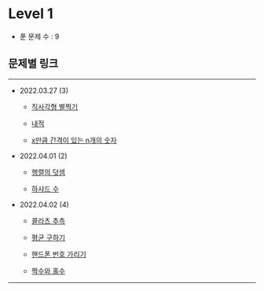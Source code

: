 # Level 1

- 푼 문제 수 : 9

## 문제별 링크

----------------------

- 2022.03.27 (3)

    - [직사각형 별찍기][rectangle star]

    - [내적][innerproduct]

    - [x만큼 간격이 있는 n개의 숫자][spaced number]

- 2022.04.01 (2)

    - [행렬의 덧셈][sum of matrix]

    - [하샤드 수][harshad number]

- 2022.04.02 (4)

    - [콜라츠 추측][Colatz Guessing]

    - [평균 구하기][Average]

    - [핸드폰 번호 가리기][Hide phone number]

    - [짝수와 홀수][Even and Odd]

[rectangle star]: ./rectangle_star.js "직사각형 별찍기"
[innerproduct]: ./innerproduct.js "내적"
[spaced number]: ./spaced_number.js "x만큼 간격이 있는 n개의 숫자"
[sum of matrix]: ./sum_of_matrix.js "행렬의 덧셈"
[harshad number]: ./harshad_number.js "하샤드 수"
[Colatz Guessing]: ./colatz_guessing.js "콜라츠 추측"
[Average]: ./average.js "평균 구하기"
[Hide phone number]: ./hide_phone_number.js "핸드폰 번호 가리기"
[Even and Odd]: ./even_odd.js "짝수와 홀수"

----------------------